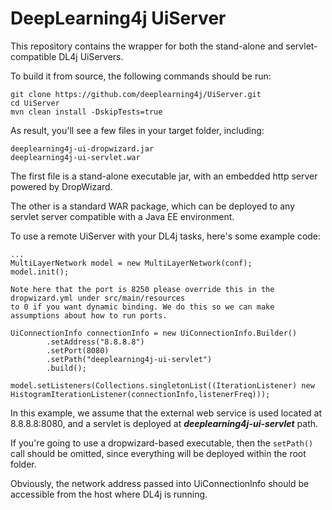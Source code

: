 # DeepLearning4j UiServer

This repository contains the wrapper for both the stand-alone and servlet-compatible DL4j UiServers.

To build it from source, the following commands should be run:
```
git clone https://github.com/deeplearning4j/UiServer.git
cd UiServer
mvn clean install -DskipTests=true
```

As result, you'll see a few files in your target folder, including:
```
deeplearning4j-ui-dropwizard.jar
deeplearning4j-ui-servlet.war
```

The first file is a stand-alone executable jar, with an embedded http server powered by DropWizard.

The other is a standard WAR package, which can be deployed to any servlet server compatible with a Java EE environment.

To use a remote UiServer with your DL4j tasks, here's some example code:
```
...
MultiLayerNetwork model = new MultiLayerNetwork(conf);
model.init();

Note here that the port is 8250 please override this in the dropwizard.yml under src/main/resources
to 0 if you want dynamic binding. We do this so we can make assumptions about how to run ports.

UiConnectionInfo connectionInfo = new UiConnectionInfo.Builder()
        .setAddress("8.8.8.8")
        .setPort(8080)
        .setPath("deeplearning4j-ui-servlet")
        .build();

model.setListeners(Collections.singletonList((IterationListener) new HistogramIterationListener(connectionInfo,listenerFreq)));
```

In this example, we assume that the external web service is used located at 8.8.8.8:8080, and a servlet is deployed at ***deeplearning4j-ui-servlet*** path.

If you're going to use a dropwizard-based executable, then the `setPath()` call should be omitted, since everything will be deployed within the root folder.

Obviously, the network address passed into UiConnectionInfo should be accessible from the host where DL4j is running.
